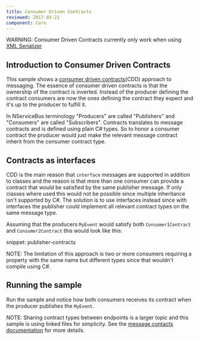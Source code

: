 ```yaml
---
title: Consumer Driven Contracts
reviewed: 2017-03-21
component: Core
---
```


WARNING: Consumer Driven Contracts currently only work when using [XML Serializer](/nservicebus/serialization/xml.md)


## Introduction to Consumer Driven Contracts

This sample shows a [consumer driven contracts](http://martinfowler.com/articles/consumerDrivenContracts.html)(CDD) approach to messaging. The essence of consumer driven contracts is that the ownership of the contract is inverted. Instead of the producer defining the contract consumers are now the ones defining the contract they expect and it's up to the producer to fulfill it.

In NServiceBus terminology "Producers" are called "Publishers" and "Consumers" are called "Subscribers". Contracts translates to message contracts and is defined using plain C# types. So to honor a consumer contract the producer would just make the relevant message contract inherit from the consumer contract type.


## Contracts as interfaces

CDD is the main reason that `interface` messages are supported in addition to classes and the reason is that more than one consumer can provide a contract that would be satisfied by the same publisher message. If only classes where used this would not be possible since multiple inheritance isn't supported by C#. The solution is to use interfaces instead since with interfaces the publisher could implement all relevant contract types on the same message type.

Assuming that the producers `MyEvent` would satisfy both `Consumer1Contract` and `Consumer2Contract` this would look like this:

snippet: publisher-contracts

NOTE: The limitation of this approach is two or more consumers requiring a property with the same name but different types since that wouldn't compile using C#.


## Running the sample

Run the sample and notice how both consumers receives its contract when the producer publishes the `MyEvent`.

NOTE: Sharing contract types between endpoints is a larger topic and this sample is using linked files for simplicity. See the [message contacts documentation](/nservicebus/messaging/evolving-contracts.md) for more details.